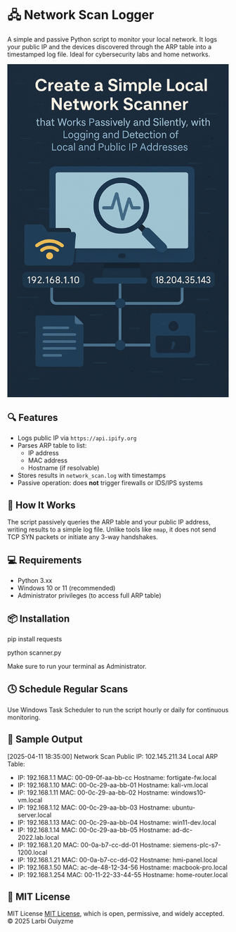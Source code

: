 # 🖧 Network Scan Logger

A simple and passive Python script to monitor your local network. It logs your public IP and the devices discovered through the ARP table into a timestamped log file. Ideal for cybersecurity labs and home networks.

![Network Scanner Illustration](scanner.png)

## 🔍 Features

- Logs public IP via `https://api.ipify.org`
- Parses ARP table to list:
  - IP address
  - MAC address
  - Hostname (if resolvable)
- Stores results in `network_scan.log` with timestamps
- Passive operation: does **not** trigger firewalls or IDS/IPS systems

## 🚀 How It Works

The script passively queries the ARP table and your public IP address, writing results to a simple log file. Unlike tools like `nmap`, it does not send TCP SYN packets or initiate any 3-way handshakes.

## 💻 Requirements

- Python 3.xx
- Windows 10 or 11 (recommended)
- Administrator privileges (to access full ARP table)

## 📦 Installation

pip install requests

python scanner.py

Make sure to run your terminal as Administrator.

## 🕓 Schedule Regular Scans
Use Windows Task Scheduler to run the script hourly or daily for continuous monitoring.

## 📄 Sample Output

[2025-04-11 18:35:00] Network Scan
Public IP: 102.145.211.34
Local ARP Table:
 - IP: 192.168.1.1     MAC: 00-09-0f-aa-bb-cc    Hostname: fortigate-fw.local
 - IP: 192.168.1.10    MAC: 00-0c-29-aa-bb-01    Hostname: kali-vm.local
 - IP: 192.168.1.11    MAC: 00-0c-29-aa-bb-02    Hostname: windows10-vm.local
 - IP: 192.168.1.12    MAC: 00-0c-29-aa-bb-03    Hostname: ubuntu-server.local
 - IP: 192.168.1.13    MAC: 00-0c-29-aa-bb-04    Hostname: win11-dev.local
 - IP: 192.168.1.14    MAC: 00-0c-29-aa-bb-05    Hostname: ad-dc-2022.lab.local
 - IP: 192.168.1.20    MAC: 00-0a-b7-cc-dd-01    Hostname: siemens-plc-s7-1200.local
 - IP: 192.168.1.21    MAC: 00-0a-b7-cc-dd-02    Hostname: hmi-panel.local
 - IP: 192.168.1.50    MAC: ac-de-48-12-34-56    Hostname: macbook-pro.local
 - IP: 192.168.1.254   MAC: 00-11-22-33-44-55    Hostname: home-router.local

## 🔖 MIT License

MIT License [MIT License](https://opensource.org/licenses/MIT), which is open, permissive, and widely accepted.
© 2025 Larbi Ouiyzme
